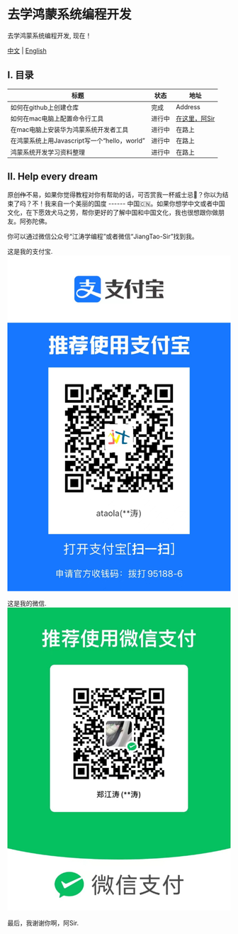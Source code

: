 # 去学鸿蒙系统编程开发
去学鸿蒙系统编程开发, 现在！

[中文](./README-cn.md) | [English](./README.md)

## I. 目录

|  标题   | 状态  | 地址 |
|  ----  | ----  | ----  |
| 如何在github上创建仓库| 完成  | Address |
| 如何在mac电脑上配置命令行工具  | 进行中  | [在这里，阿Sir](https://mp.weixin.qq.com/s/SRTZNAoVqcit-QCsAHFAfA) |
| 在mac电脑上安装华为鸿蒙系统开发者工具  | 进行中  | 在路上 |
| 在鸿蒙系统上用Javascript写一个“hello，world” | 进行中  | 在路上 |
| 鸿蒙系统开发学习资料整理| 进行中  | 在路上 |


## II. Help every dream

原创~~作~~不易，如果你觉得教程对你有帮助的话，可否赏我一杯威士忌🥃？你以为结束了吗？不！我来自一个美丽的国度 ------ 中国🇨🇳。如果你想学中文或者中国文化，在下愿效犬马之劳，帮你更好的了解中国和中国文化，我也很想跟你做朋友。阿弥陀佛。

你可以通过微信公众号“江涛学编程”或者微信“JiangTao-Sir”找到我。

这是我的支付宝.
![支付宝](img/zfb.jpg)

这是我的微信.
![微信](img/wx.jpg)

最后，我谢谢你啊，阿Sir.